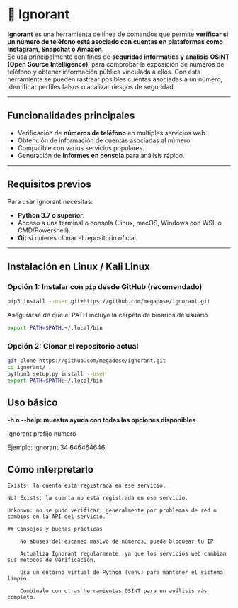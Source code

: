 # 📱 Ignorant

**Ignorant** es una herramienta de línea de comandos que permite **verificar si un número de teléfono está asociado con cuentas en plataformas como Instagram, Snapchat o Amazon**.  
Se usa principalmente con fines de **seguridad informática y análisis OSINT (Open Source Intelligence)**, para comprobar la exposición de números de teléfono y obtener información pública vinculada a ellos. Con esta herramienta se pueden rastrear posibles cuentas asociadas a un número, identificar perfiles falsos o analizar riesgos de seguridad.

---

## Funcionalidades principales

- Verificación de **números de teléfono** en múltiples servicios web.  
- Obtención de información de cuentas asociadas al número.  
- Compatible con varios servicios populares.  
- Generación de **informes en consola** para análisis rápido.  

---

## Requisitos previos

Para usar Ignorant necesitas:

- **Python 3.7 o superior**.  
- Acceso a una terminal o consola (Linux, macOS, Windows con WSL o CMD/Powershell).  
- **Git** si quieres clonar el repositorio oficial.  

---

## Instalación en Linux / Kali Linux

### Opción 1: Instalar con `pip` desde GitHub (recomendado)

```bash
pip3 install --user git+https://github.com/megadose/ignorant.git
```

Asegurarse de que el PATH incluye la carpeta de binarios de usuario

```bash
export PATH=$PATH:~/.local/bin
```

### Opción 2: Clonar el repositorio actual

```bash
git clone https://github.com/megadose/ignorant.git
cd ignorant/
python3 setup.py install --user
export PATH=$PATH:~/.local/bin
```

## Uso básico
**-h o --help: muestra ayuda con todas las opciones disponibles**

ignorant prefijo numero

Ejemplo:
ignorant 34 646464646

## Cómo interpretarlo

    Exists: la cuenta está registrada en ese servicio.

    Not Exists: la cuenta no está registrada en ese servicio.

    Unknown: no se pudo verificar, generalmente por problemas de red o cambios en la API del servicio.

    ## Consejos y buenas prácticas

        No abuses del escaneo masivo de números, puede bloquear tu IP.

        Actualiza Ignorant regularmente, ya que los servicios web cambian sus métodos de verificación.

        Usa un entorno virtual de Python (venv) para mantener el sistema limpio.
        
        Combínalo con otras herramientas OSINT para un análisis más completo.

